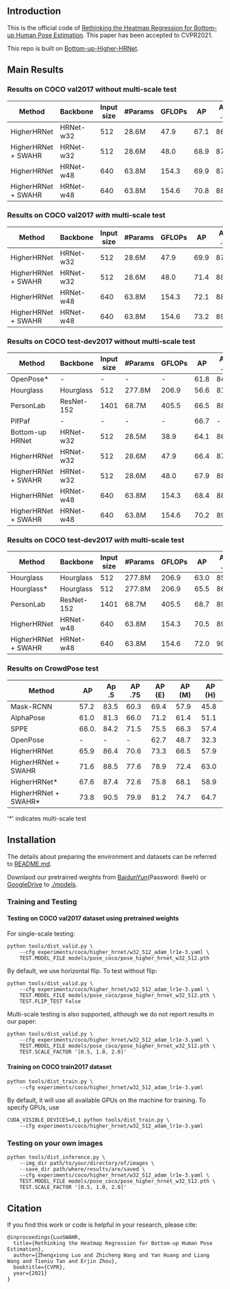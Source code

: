## Introduction
This is the official code of [Rethinking the Heatmap Regression for Bottom-up Human Pose Estimation](https://arxiv.org/abs/2012.15175). This paper has been accepted to CVPR2021.

This repo is built on [Bottom-up-Higher-HRNet](https://github.com/HRNet/HigherHRNet-Human-Pose-Estimation.git).

## Main Results
### Results on COCO val2017 without multi-scale test
| Method             | Backbone | Input size | #Params | GFLOPs |    AP | Ap .5 | AP .75 | AP (M) | AP (L) |
|--------------------|----------|------------|---------|--------|-------|-------|--------|--------|--------| 
| HigherHRNet        | HRNet-w32  | 512      |  28.6M  | 47.9   | 67.1  | 86.2  |  73.0  |  61.5  |  76.1  | 
| HigherHRNet + SWAHR| HRNet-w32  | 512      |  28.6M  | 48.0   | 68.9  | 87.8  |  74.9  |  63.0  |  77.4  | 
| HigherHRNet        | HRNet-w48  | 640      |  63.8M  | 154.3  | 69.9  | 87.2  |  76.1  |  65.4  |  76.4  |
| HigherHRNet + SWAHR| HRNet-w48  | 640      |  63.8M  | 154.6  | 70.8  | 88.5  |  76.8  |  66.3  |  77.4  |


### Results on COCO val2017 *with* multi-scale test
| Method             | Backbone | Input size | #Params | GFLOPs |    AP | Ap .5 | AP .75 | AP (M) | AP (L) |
|--------------------|----------|------------|---------|--------|-------|-------|--------|--------|--------| 
| HigherHRNet        | HRNet-w32  | 512      |  28.6M  | 47.9   | 69.9  | 87.1  |  76.0  |  65.3  |  77.0  | 
| HigherHRNet + SWAHR| HRNet-w32  | 512      |  28.6M  | 48.0   | 71.4  | 88.9  |  77.8  |  66.3  |  78.9  | 
| HigherHRNet        | HRNet-w48  | 640      |  63.8M  | 154.3  | 72.1  | 88.4  |  78.2  |  67.8  |  78.3  |
| HigherHRNet + SWAHR| HRNet-w48  | 640      |  63.8M  | 154.6  | 73.2  | 89.8  |  79.1  |  69.1  |  79.3  |

### Results on COCO test-dev2017 without multi-scale test
| Method             | Backbone | Input size | #Params | GFLOPs |    AP | Ap .5 | AP .75 | AP (M) | AP (L) |
|--------------------|----------|------------|---------|--------|-------|-------|--------|--------|--------|
| OpenPose\*         |    -     | -          |   -     |  -     | 61.8  | 84.9  |  67.5  |  57.1  |  68.2  | 
| Hourglass          | Hourglass  | 512      | 277.8M  | 206.9  | 56.6  | 81.8  |  61.8  |  49.8  |  67.0  | 
| PersonLab          | ResNet-152  | 1401    |  68.7M  | 405.5  | 66.5  | 88.0  |  72.6  |  62.4  |  72.3  |
| PifPaf             |    -     | -          |   -     |  -     | 66.7  | -     |  -     |  62.4  |  72.9  | 
| Bottom-up HRNet    | HRNet-w32  | 512      |  28.5M  | 38.9   | 64.1  | 86.3  |  70.4  |  57.4  |  73.9  | 
| HigherHRNet        | HRNet-w32  | 512      |  28.6M  | 47.9   | 66.4  | 87.5  |  72.8  |  61.2  |  74.2  |
| HigherHRNet + SWAHR| HRNet-w32  | 512      |  28.6M  | 48.0   | 67.9  | 88.9  |  74.5  |  62.4  |  75.5  |  
| HigherHRNet        | HRNet-w48  | 640      |  63.8M  | 154.3  | 68.4  | 88.2  |  75.1  |  64.4  |  74.2  |
| HigherHRNet + SWAHR| HRNet-w48  | 640      |  63.8M  | 154.6  | 70.2  | 89.9  |  76.9  |  65.2  |  77.0  |

### Results on COCO test-dev2017 *with* multi-scale test
| Method             | Backbone | Input size | #Params | GFLOPs |    AP | Ap .5 | AP .75 | AP (M) | AP (L) |
|--------------------|----------|------------|---------|--------|-------|-------|--------|--------|--------|
| Hourglass          | Hourglass  | 512      | 277.8M  | 206.9  | 63.0  | 85.7  |  68.9  |  58.0  |  70.4  | 
| Hourglass\*        | Hourglass  | 512      | 277.8M  | 206.9  | 65.5  | 86.8  |  72.3  |  60.6  |  72.6  | 
| PersonLab          | ResNet-152  | 1401    |  68.7M  | 405.5  | 68.7  | 89.0  |  75.4  |  64.1  |  75.5  | 
| HigherHRNet        | HRNet-w48  | 640      |  63.8M  | 154.3  | 70.5  | 89.3  |  77.2  |  66.6  |  75.8  |
| HigherHRNet + SWAHR| HRNet-w48  | 640      |  63.8M  | 154.6  | 72.0  | 90.7  |  78.8  |  67.8  |  77.7  |

### Results on CrowdPose test
| Method             |    AP | Ap .5 | AP .75 | AP (E) | AP (M) | AP (H) |
|--------------------|-------|-------|--------|--------|--------|--------|
| Mask-RCNN          | 57.2  | 83.5  | 60.3   | 69.4   | 57.9   | 45.8   |
| AlphaPose          | 61.0  | 81.3  | 66.0   | 71.2   | 61.4   | 51.1   |
| SPPE               | 66.0. | 84.2 | 71.5 | 75.5 | 66.3 | 57.4 |
| OpenPose           | - | - | - | 62.7 | 48.7 | 32.3 |
| HigherHRNet        | 65.9  | 86.4  | 70.6   | 73.3   | 66.5   | 57.9   |
| HigherHRNet + SWAHR| 71.6  | 88.5  | 77.6   | 78.9   | 72.4   | 63.0   |
| HigherHRNet*        | 67.6  | 87.4  | 72.6   | 75.8   | 68.1   | 58.9   |
| HigherHRNet + SWAHR*| 73.8  | 90.5  | 79.9   | 81.2   | 74.7   | 64.7   |

'*' indicates multi-scale test

## Installation

The details about preparing the environment and datasets can be referred to [README.md](https://github.com/HRNet/HigherHRNet-Human-Pose-Estimation/blob/master/README.md).

Downlaod our pretrained weights from [BaidunYun](https://pan.baidu.com/s/1aifAVwUbfAvRN4ZxrItZxQ)(Password: 8weh) or [GoogleDrive](https://drive.google.com/drive/folders/13FFvwK7bDZLD4H_toueopbLhJqFjimlu?usp=sharing) to [./models](!./models).

### Training and Testing

#### Testing on COCO val2017 dataset using pretrained weights

For single-scale testing:

```
python tools/dist_valid.py \
    --cfg experiments/coco/higher_hrnet/w32_512_adam_lr1e-3.yaml \
    TEST.MODEL_FILE models/pose_coco/pose_higher_hrnet_w32_512.pth
```

By default, we use horizontal flip. To test without flip:

```
python tools/dist_valid.py \
    --cfg experiments/coco/higher_hrnet/w32_512_adam_lr1e-3.yaml \
    TEST.MODEL_FILE models/pose_coco/pose_higher_hrnet_w32_512.pth \
    TEST.FLIP_TEST False
```

Multi-scale testing is also supported, although we do not report results in our paper:

```
python tools/dist_valid.py \
    --cfg experiments/coco/higher_hrnet/w32_512_adam_lr1e-3.yaml \
    TEST.MODEL_FILE models/pose_coco/pose_higher_hrnet_w32_512.pth \
    TEST.SCALE_FACTOR '[0.5, 1.0, 2.0]'
```


#### Training on COCO train2017 dataset

```
python tools/dist_train.py \
    --cfg experiments/coco/higher_hrnet/w32_512_adam_lr1e-3.yaml 
```

By default, it will use all available GPUs on the machine for training. To specify GPUs, use

```
CUDA_VISIBLE_DEVICES=0,1 python tools/dist_train.py \
    --cfg experiments/coco/higher_hrnet/w32_512_adam_lr1e-3.yaml 
```

### Testing on your own images
```
python tools/dist_inference.py \
    --img_dir path/to/your/directory/of/images \
    --save_dir path/where/results/are/saved \
    --cfg experiments/coco/higher_hrnet/w32_512_adam_lr1e-3.yaml \
    TEST.MODEL_FILE models/pose_coco/pose_higher_hrnet_w32_512.pth \
    TEST.SCALE_FACTOR '[0.5, 1.0, 2.0]'
```

## Citation
If you find this work or code is helpful in your research, please cite:
````
@inproceedings{LuoSWAHR,
  title={Rethinking the Heatmap Regression for Bottom-up Human Pose Estimation},
  author={Zhengxiong Luo and Zhicheng Wang and Yan Huang and Liang Wang and Tieniu Tan and Erjin Zhou},
  booktitle={CVPR},
  year={2021}
}
````


